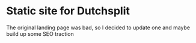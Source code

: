 # Static site for Dutchsplit

The original landing page was bad, so I decided to update one and maybe build up some SEO traction